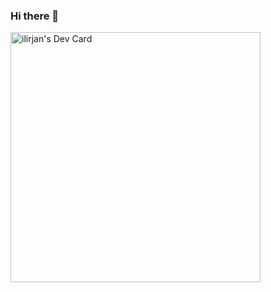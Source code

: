 ### Hi there 👋

<a href="https://app.daily.dev/ilirjan"><img src="https://api.daily.dev/devcards/6e97749a0d93491eaa7ad50309fdc14c.png?r=een" width="400" alt="ilirjan's Dev Card"/></a>


<!--
**ILI9/ILI9** is a ✨ _special_ ✨ repository because its `README.md` (this file) appears on your GitHub profile.

Here are some ideas to get you started:

- 🔭 I’m currently working on ...
- 🌱 I’m currently learning ...
- 👯 I’m looking to collaborate on ...
- 🤔 I’m looking for help with ...
- 💬 Ask me about ...
- 📫 How to reach me: ...
- 😄 Pronouns: ...
- ⚡ Fun fact: ...
-->
